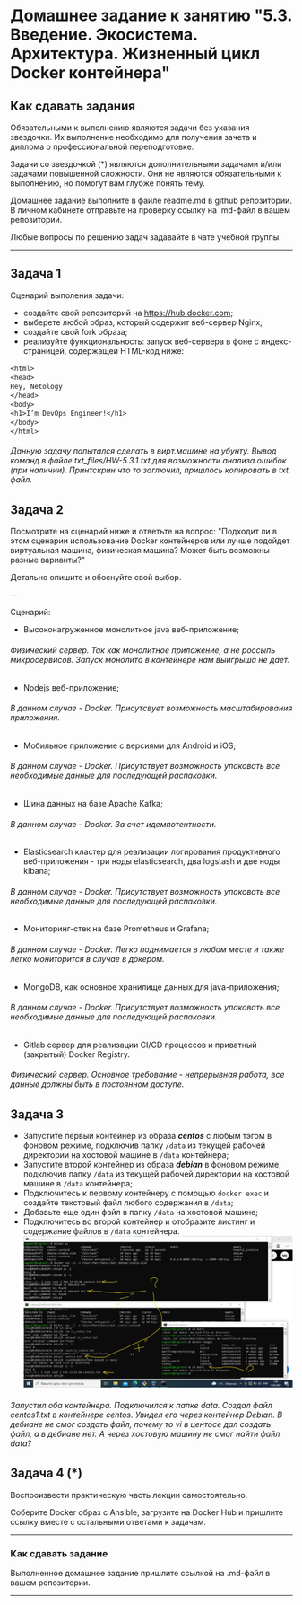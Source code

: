 
# Домашнее задание к занятию "5.3. Введение. Экосистема. Архитектура. Жизненный цикл Docker контейнера"

## Как сдавать задания

Обязательными к выполнению являются задачи без указания звездочки. Их выполнение необходимо для получения зачета и диплома о профессиональной переподготовке.

Задачи со звездочкой (*) являются дополнительными задачами и/или задачами повышенной сложности. Они не являются обязательными к выполнению, но помогут вам глубже понять тему.

Домашнее задание выполните в файле readme.md в github репозитории. В личном кабинете отправьте на проверку ссылку на .md-файл в вашем репозитории.

Любые вопросы по решению задач задавайте в чате учебной группы.

---

## Задача 1

Сценарий выполения задачи:

- создайте свой репозиторий на https://hub.docker.com;
- выберете любой образ, который содержит веб-сервер Nginx;
- создайте свой fork образа;
- реализуйте функциональность:
запуск веб-сервера в фоне с индекс-страницей, содержащей HTML-код ниже:
```
<html>
<head>
Hey, Netology
</head>
<body>
<h1>I’m DevOps Engineer!</h1>
</body>
</html>
```   
 
###### Данную задачу попытался сделать в вирт.машине на убунту. Вывод команд в файле txt_files/HW-5.3.1.txt для возможности анализа ошибок (при наличии). Принтскрин что то заглючил, пришлось копировать в txt файл.  

## Задача 2

Посмотрите на сценарий ниже и ответьте на вопрос:
"Подходит ли в этом сценарии использование Docker контейнеров или лучше подойдет виртуальная машина, физическая машина? Может быть возможны разные варианты?"

Детально опишите и обоснуйте свой выбор.

--

Сценарий:

- Высоконагруженное монолитное java веб-приложение;  
###### Физический сервер. Так как монолитное приложение, а не россыпь микросервисов. Запуск монолита в контейнере нам выигрыша не дает.  
- Nodejs веб-приложение;  
###### В данном случае - Docker. Присутсвует возможность масштабирования приложения.  
- Мобильное приложение c версиями для Android и iOS;  
###### В данном случае - Docker. Присутствует возможность упаковать все необходимые данные для последующей распаковки.  
- Шина данных на базе Apache Kafka;  
###### В данном случае - Docker. За счет идемпотентности.   
- Elasticsearch кластер для реализации логирования продуктивного веб-приложения - три ноды elasticsearch, два logstash и две ноды kibana;  
###### В данном случае - Docker. Присутствует возможность упаковать все необходимые данные для последующей распаковки.  
- Мониторинг-стек на базе Prometheus и Grafana;  
###### В данном случае - Docker. Легко поднимается в любом месте и также легко мониторится в случае в докером.  
- MongoDB, как основное хранилище данных для java-приложения;  
###### В данном случае - Docker. Присутствует возможность упаковать все необходимые данные для последующей распаковки.  
- Gitlab сервер для реализации CI/CD процессов и приватный (закрытый) Docker Registry.  
###### Физический сервер. Основное требование - непрерывная работа, все данные должны быть в постоянном доступе.  

## Задача 3

- Запустите первый контейнер из образа ***centos*** c любым тэгом в фоновом режиме, подключив папку ```/data``` из текущей рабочей директории на хостовой машине в ```/data``` контейнера;
- Запустите второй контейнер из образа ***debian*** в фоновом режиме, подключив папку ```/data``` из текущей рабочей директории на хостовой машине в ```/data``` контейнера;
- Подключитесь к первому контейнеру с помощью ```docker exec``` и создайте текстовый файл любого содержания в ```/data```;
- Добавьте еще один файл в папку ```/data``` на хостовой машине;
- Подключитесь во второй контейнер и отобразите листинг и содержание файлов в ```/data``` контейнера.  
![IMG](/images/Virt-5.3.3.jpg)  
###### Запустил оба контейнера. Подключился к папке data. Создал файл centos1.txt в контейнере centos. Увидел его через контейнер Debian. В дебиане не смог создать файл, почему то vi  в центосе дал создать файл, а в дебиане нет. А через хостовую машину не смог найти файл data?

## Задача 4 (*)

Воспроизвести практическую часть лекции самостоятельно.

Соберите Docker образ с Ansible, загрузите на Docker Hub и пришлите ссылку вместе с остальными ответами к задачам.


---

### Как cдавать задание

Выполненное домашнее задание пришлите ссылкой на .md-файл в вашем репозитории.

---